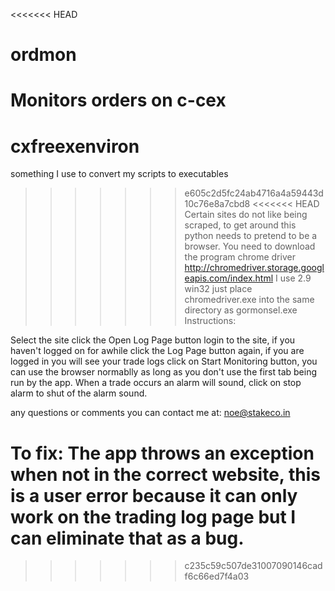 <<<<<<< HEAD
# ordmon
Monitors orders on c-cex
=======
# cxfreexenviron
something I use to convert my scripts to executables
>>>>>>> e605c2d5fc24ab4716a4a59443d10c76e8a7cbd8
<<<<<<< HEAD
Certain sites do not like being scraped, to get around this python needs to pretend to be a browser.
You need to download the program chrome driver http://chromedriver.storage.googleapis.com/index.html
I use 2.9 win32
just place chromedriver.exe into the same directory as gormonsel.exe
Instructions:

Select the site
click the Open Log Page button
login to the site, if you haven't logged on for awhile
click the Log Page button again, if you are logged in you will see your trade logs
click on Start Monitoring button, you can use the browser normablly as long as you don't use 
the first tab being run by the app. When a trade occurs an alarm will sound, click on 
stop alarm to shut of the alarm sound.


any questions or comments you can contact me at: 
noe@stakeco.in

To fix:
The app throws an exception when not in the correct website, this is a user error because it can only work on the trading log page but I can eliminate that as a bug.
=======
>>>>>>> c235c59c507de31007090146cadf6c66ed7f4a03
